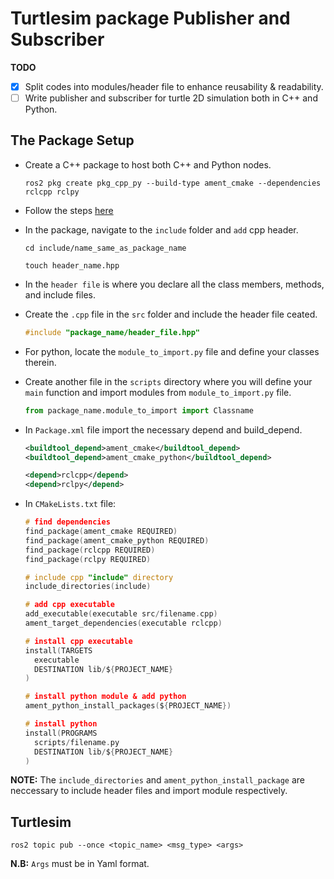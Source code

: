 # Turtlesim package Publisher and Subscriber

**TODO**

- [x] Split codes into modules/header file to enhance reusability & readability.
- [ ] Write publisher and subscriber for turtle 2D simulation both in C++ and Python.

## The Package Setup

- Create a C++ package to host both C++ and Python nodes.
  ```
  ros2 pkg create pkg_cpp_py --build-type ament_cmake --dependencies rclcpp rclpy
  ```
- Follow the steps <a href="../02. ROS Overlay & Pkg/README.md#both_py_cpp_node">here</a>
- In the package, navigate to the `include` folder and `add` cpp header.

  ```
  cd include/name_same_as_package_name

  touch header_name.hpp
  ```

- In the `header file` is where you declare all the class members, methods, and include files.
- Create the `.cpp` file in the `src` folder and include the header file ceated.
  ```cpp
  #include "package_name/header_file.hpp"
  ```
- For python, locate the `module_to_import.py` file and define your classes therein.
- Create another file in the `scripts` directory where you will define your `main` function and import modules from `module_to_import.py` file.
  ```py
  from package_name.module_to_import import Classname
  ```
- In `Package.xml` file import the necessary depend and build_depend.

  ```xml
  <buildtool_depend>ament_cmake</buildtool_depend>
  <buildtool_depend>ament_cmake_python</buildtool_depend>

  <depend>rclcpp</depend>
  <depend>rclpy</depend>
  ```
- In `CMakeLists.txt` file:
  ```c
  # find dependencies
  find_package(ament_cmake REQUIRED)
  find_package(ament_cmake_python REQUIRED)
  find_package(rclcpp REQUIRED)
  find_package(rclpy REQUIRED)

  # include cpp "include" directory
  include_directories(include)

  # add cpp executable
  add_executable(executable src/filename.cpp)
  ament_target_dependencies(executable rclcpp)

  # install cpp executable
  install(TARGETS
    executable
    DESTINATION lib/${PROJECT_NAME}
  )

  # install python module & add python 
  ament_python_install_packages(${PROJECT_NAME})

  # install python
  install(PROGRAMS
    scripts/filename.py
    DESTINATION lib/${PROJECT_NAME}
  )
  ```
**NOTE:** The `include_directories` and `ament_python_install_package` are neccessary to include header files and import module respectively.

## Turtlesim

```
ros2 topic pub --once <topic_name> <msg_type> <args>
```
**N.B:** `Args` must be in Yaml format.